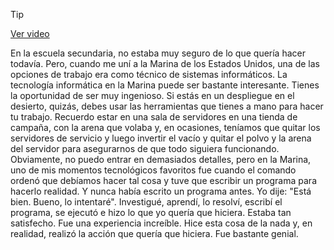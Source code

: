 > [!TIP]  
> [Ver video](https://youtu.be/OrF6xrVAgFo)

En la escuela secundaria, no estaba muy seguro de lo que quería hacer todavía. Pero, cuando me uní a la Marina de los Estados Unidos, una de las opciones de trabajo era como técnico de sistemas informáticos. La tecnología informática en la Marina puede ser bastante interesante. Tienes la oportunidad de ser muy ingenioso. Si estás en un despliegue en el desierto, quizás, debes usar las herramientas que tienes a mano para hacer tu trabajo. Recuerdo estar en una sala de servidores en una tienda de campaña, con la arena que volaba y, en ocasiones, teníamos que quitar los servidores de servicio y luego invertir el vacío y quitar el polvo y la arena del servidor para asegurarnos de que todo siguiera funcionando. Obviamente, no puedo entrar en demasiados detalles, pero en la Marina, uno de mis momentos tecnológicos favoritos fue cuando el comando ordenó que debíamos hacer tal cosa y tuve que escribir un programa para hacerlo realidad. Y nunca había escrito un programa antes. Yo dije: "Está bien. Bueno, lo intentaré". Investigué, aprendí, lo resolví, escribí el programa, se ejecutó e hizo lo que yo quería que hiciera. Estaba tan satisfecho. Fue una experiencia increíble. Hice esta cosa de la nada y, en realidad, realizó la acción que quería que hiciera. Fue bastante genial.